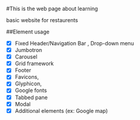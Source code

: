 #This is the web page about learning

basic website for restaurents

##Element usage

- [x] Fixed Header/Navigation Bar , Drop-down menu
- [x] Jumbotron
- [x] Carousel
- [x] Grid framework
- [x] Footer
- [x] Favicons, 
- [x] Glyphicon, 
- [x] Google fonts
- [x] Tabbed pane
- [x] Modal
- [x] Additional elements (ex: Google map)